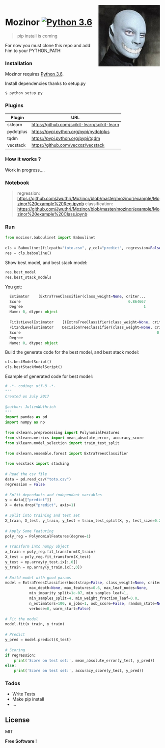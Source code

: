 <img src="icon.jpg" align="right" />

# Mozinor [![Python 3.6](https://img.shields.io/badge/python-3.6-blue.svg)](https://www.python.org/downloads/release/python-360/)

> pip install is coming

For now you must clone this repo and add him to your PYTHON_PATH

### Installation

Mozinor requires [Python 3.6](https://www.python.org/downloads/release/python-360/).

Install dependencies thanks to setup.py
```
$ python setup.py
```

### Plugins

| Plugin | URL |
| ------ | ------ |
| sklearn | https://github.com/scikit-learn/scikit-learn |
| pydotplus | https://pypi.python.org/pypi/pydotplus |
| tqdm | https://pypi.python.org/pypi/tqdm |
| vecstack | https://github.com/vecxoz/vecstack |

### How it works ?

Work in progress....

### Notebook

> regression:
  https://github.com/Jwuthri/Mozinor/blob/master/mozinor/example/Mozinor%20example%20Reg.ipynb
> classification:
  https://github.com/Jwuthri/Mozinor/blob/master/mozinor/example/Mozinor%20example%20Class.ipynb

### Run

```python
from mozinor.baboulinet import Baboulinet

cls = Baboulinet(filepath="toto.csv", y_col="predict", regression=False)
res = cls.babouline()
```
Show best model, and best stack model:
```python
res.best_model
res.best_stack_models
```
You got:
```python
  Estimator    (ExtraTreeClassifier(class_weight=None, criter...
  Score                                                 0.864667
  Degree                                                       1
  Name: 0, dtype: object
  
  Fit1stLevelEstimator    [(ExtraTreeClassifier(class_weight=None, crite...
  Fit2ndLevelEstimator    DecisionTreeClassifier(class_weight=None, crit...
  Score                                                              0.8736
  Degree                                                                  1
  Name: 0, dtype: object
```
Build the generate code for the best model, and best stack model:

```python
cls.bestModelScript()
cls.bestStackModelScript()
```
Example of generated code for best model:

```python
# -*- coding: utf-8 -*-
"""
Created on July 2017

@author: JulienWuthrich
"""
import pandas as pd
import numpy as np

from sklearn.preprocessing import PolynomialFeatures
from sklearn.metrics import mean_absolute_error, accuracy_score
from sklearn.model_selection import train_test_split

from sklearn.ensemble.forest import ExtraTreesClassifier

from vecstack import stacking

# Read the csv file
data = pd.read_csv("toto.csv")
regression = False

# Split dependants and independant variables
y = data[["predict"]]
X = data.drop("predict", axis=1)

# Split into training and test set
X_train, X_test, y_train, y_test = train_test_split(X, y, test_size=0.25)

# Apply Some Featuring
poly_reg = PolynomialFeatures(degree=1)

# Transform into numpy object
x_train = poly_reg.fit_transform(X_train)
X_test = poly_reg.fit_transform(X_test)
y_test = np.array(y_test.ix[:,0])
y_train = np.array(y_train.ix[:,0])

# Build model with good params
model = ExtraTreesClassifier(bootstrap=False, class_weight=None, criterion='entropy',
           max_depth=None, max_features=0.6, max_leaf_nodes=None,
           min_impurity_split=1e-07, min_samples_leaf=1,
           min_samples_split=4, min_weight_fraction_leaf=0.0,
           n_estimators=100, n_jobs=1, oob_score=False, random_state=None,
           verbose=0, warm_start=False)

# Fit the model
model.fit(x_train, y_train)

# Predict
y_pred = model.predict(X_test)

# Scoring
if regression:
    print('Score on test set:', mean_absolute_error(y_test, y_pred))
else:
    print('Score on test set:', accuracy_score(y_test, y_pred))
```

### Todos

 - Write Tests
 - Make pip install
 - ...

License
----

MIT


**Free Software !**
